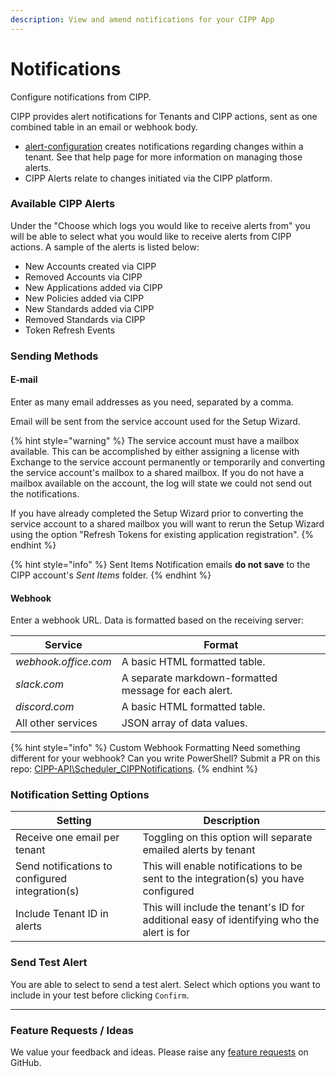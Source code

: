 ```yaml
---
description: View and amend notifications for your CIPP App
---
```


# Notifications

Configure notifications from CIPP.

CIPP provides alert notifications for Tenants and CIPP actions, sent as one combined table in an email or webhook body.

* [alert-configuration](../../tenant/administration/alert-configuration/ "mention") creates notifications regarding changes within a tenant. See that help page for more information on managing those alerts.
* CIPP Alerts relate to changes initiated via the CIPP platform.

### Available CIPP Alerts

Under the "Choose which logs you would like to receive alerts from" you will be able to select what you would like to receive alerts from CIPP actions. A sample of the alerts is listed below:

* New Accounts created via CIPP
* Removed Accounts via CIPP
* New Applications added via CIPP
* New Policies added via CIPP
* New Standards added via CIPP
* Removed Standards via CIPP
* Token Refresh Events

### Sending Methods

#### E-mail

Enter as many email addresses as you need, separated by a comma.

Email will be sent from the service account used for the Setup Wizard.&#x20;

{% hint style="warning" %}
The service account must have a mailbox available. This can be accomplished by either assigning a license with Exchange to the service account permanently or temporarily and converting the service account's mailbox to a shared mailbox. If you do not have a mailbox available on the account, the log will state we could not send out the notifications.

If you have already completed the Setup Wizard prior to converting the service account to a shared mailbox you will want to rerun the Setup Wizard using the option "Refresh Tokens for existing application registration".
{% endhint %}

{% hint style="info" %}
Sent Items Notification emails **do not save** to the CIPP account's _Sent Items_ folder.
{% endhint %}

#### Webhook

Enter a webhook URL. Data is formatted based on the receiving server:

| Service              | Format                                                |
| -------------------- | ----------------------------------------------------- |
| _webhook.office.com_ | A basic HTML formatted table.                         |
| _slack.com_          | A separate markdown-formatted message for each alert. |
| _discord.com_        | A basic HTML formatted table.                         |
| All other services   | JSON array of data values.                            |

{% hint style="info" %}
Custom Webhook Formatting Need something different for your webhook? Can you write PowerShell? Submit a PR on this repo: [CIPP-API\Scheduler\_CIPPNotifications](https://github.com/KelvinTegelaar/CIPP-API/tree/dev/Scheduler_CIPPNotifications).
{% endhint %}

### Notification Setting Options

| Setting                                         | Description                                                                               |
| ----------------------------------------------- | ----------------------------------------------------------------------------------------- |
| Receive one email per tenant                    | Toggling on this option will separate emailed alerts by tenant                            |
| Send notifications to configured integration(s) | This will enable notifications to be sent to the integration(s) you have configured       |
| Include Tenant ID in alerts                     | This will include the tenant's ID for additional easy of identifying who the alert is for |

### Send Test Alert

You are able to select to send a test alert. Select which options you want to include in your test before clicking `Confirm`.

***

### Feature Requests / Ideas

We value your feedback and ideas. Please raise any [feature requests](https://github.com/KelvinTegelaar/CIPP/issues/new?assignees=\&labels=enhancement%2Cno-priority\&projects=\&template=feature.yml\&title=%5BFeature+Request%5D%3A+) on GitHub.
